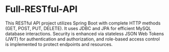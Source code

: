 # Full-RESTful-API
This RESTful API project utilizes Spring Boot with complete HTTP methods (GET, POST, PUT, DELETE). It uses JDBC and JPA for efficient MySQL database interactions. Security is enhanced via stateless JSON Web Tokens (JWT) for authentication and authorization, and role-based access control is implemented to protect endpoints and resources.
